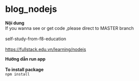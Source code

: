 # blog_nodejs

**Nội dung** \
If you wanna see or get code ,please direct to MASTER branch \
 \
self-study-from-f8-education \
 \
 <https://fullstack.edu.vn/learning/nodejs> 

**Hướng dẫn run app** \
 \
 **To install package** \
 `npm install` 
 
